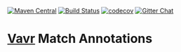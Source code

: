 [![Maven Central](https://maven-badges.herokuapp.com/maven-central/io.vavr/vavr-match/badge.png)](https://maven-badges.herokuapp.com/maven-central/io.vavr/vavr-match)
[![Build Status](https://travis-ci.org/vavr-io/vavr-match.png)](https://travis-ci.org/vavr-io/vavr-match)
[![codecov](https://codecov.io/gh/vavr-io/vavr-match/branch/master/graph/badge.svg)](https://codecov.io/gh/vavr-io/vavr-match)
[![Gitter Chat](https://badges.gitter.im/Join%20Chat.png)](https://gitter.im/vavr-io/vavr)

# [Vavr](http://vavr.io/) Match Annotations
